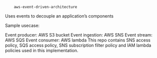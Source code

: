         aws-event-driven-architecture
Uses events to decouple an application’s components

Sample usecase:

Event producer: AWS S3 bucket
Event ingestion: AWS SNS
Event stream: AWS SQS
Event consumer: AWS lambda
This repo contains SNS access policy, SQS access policy, SNS subscription filter policy and IAM lambda policies used in this implementation.
